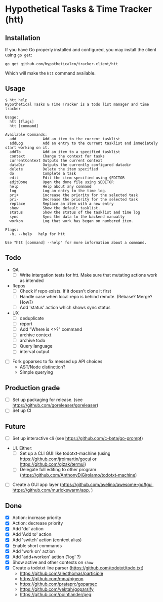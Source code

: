 # Hypothetical Tasks & Time Tracker (htt)

## Installation

If you have Go properly installed and configured, you may install the client using `go get`:

```
go get github.com/hypotheticalco/tracker-client/htt
```

Which will make the `htt` command available.

## Usage

```shell
$ htt help
Hypothetical Tasks & Time Tracker is a todo list manager and time tracker

Usage:
  htt [flags]
  htt [command]

Available Commands:
  add            Add an item to the current tasklist
  addLog         Add an entry to the current tasklist and immediately start working on it.
  addTo          Add an item to a specified tasklist
  context        Change the context for tasks
  currentContext Outputs the current context
  dataDir        Outputs the currently configured datadir
  delete         Delete the item specified
  do             Complete a task
  edit           Edit the item specified using $EDITOR
  editDone       Open the done file using $EDITOR
  help           Help about any command
  log            Log an entry to the time log.
  pri+           increase the priority for the selected task
  pri-           Decrease the priority for the selected task
  replace        Replace an item with a new entry
  show           Show the default tasklist.
  status         Show the status of the tasklist and time log
  sync           Sync the data to the backend manually
  workon         Log that work has began on numbered item.

Flags:
  -h, --help   help for htt

Use "htt [command] --help" for more information about a command.
```

## Todo
- QA
  - [ ] Write intergation tests for htt. Make sure that mutating actions work as intended
- Repos
  - [ ] Check if repo exists. If it doesn't clone it first
  - [ ] Handle case when local repo is behind remote. (Rebase? Merge? How?)
  - [ ] Add 'status' action which shows sync status
- UX
  - [ ] deduplicate
  - [ ] report
  - [ ] Add "Where is <>?" command
  - [ ] archive context
  - [ ] archive todo
  - [ ] Query language
  - [ ] interval output
- [ ] Fork goparsec to fix messed up API choices
  - AST/Node distinction? 
  - Simple querying

## Production grade

- [ ] Set up packaging for release. (see https://github.com/goreleaser/goreleaser)
- [ ] Set up CI

## Future

- [ ] Set up interactive cli (see https://github.com/c-bata/go-prompt)
- UI. Either:
  - [ ] Set up a CLI GUI like todotxt-machine (using https://github.com/jroimartin/gocui or https://github.com/gizak/termui) 
  - [ ] Delegate full editing to other program (https://github.com/AnthonyDiGirolamo/todotxt-machine)
- [ ] Create a GUI app layer (https://github.com/avelino/awesome-go#gui, https://github.com/murlokswarm/app, )

## Done


- [x] Action: increase priority
- [x] Action: decrease priority
- [x] Add 'do' action
- [x] Add 'Add to' action
- [x] Add 'switch' action (context alias)
- [x] Enable short commands
- [x] Add 'work on' action
- [x] Add 'add+workon' action ('log' ?)
- [x] Show active and other contexts on `show`
- [x] Create a todotxt line parser (https://github.com/todotxt/todo.txt)
  - https://github.com/alecthomas/participle
  - https://github.com/mna/pigeon
  - https://github.com/prataprc/goparsec
  - https://github.com/vektah/goparsify
  - https://github.com/pointlander/peg
